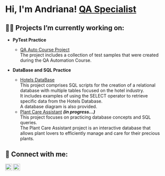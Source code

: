 <h1>Hi, I'm Andriana! <a href="https://www.linkedin.com/in/andriana-syvanych-9744b926a/">QA Specialist</a></h1>

<h2>👨‍💻 Projects I’m currently working on:</h2>


- <b>PyTest Practice</b>
  - [QA Auto Course Project](https://github.com/ansyvan/PyTest_Tutorial)
  <br/><a>The project includes a collection of test samples that were created during the QA Automation Course.</a>

- <b>DataBase and SQL Practice</b>
  - [Hotels DataBase](https://github.com/ansyvan/SQL_Practice/tree/main/HotelsDB) 
  <br/><a>This project comprises SQL scripts for the creation of a relational database with multiple tables focused on the hotel industry.
<br/>It includes examples of using the SELECT operator to retrieve specific data from the Hotels Database.
  <br/>A database diagram is also provided.</a>
  - [Plant Care Assistant](https://github.com/ansyvan/SQL_Practice) <b><i>(in progress...)</b></i>
  <br/><a>This project focuses on practicing database concepts and SQL queries.
  <br/>The Plant Care Assistant project is an interactive database that allows plant lovers to efficiently manage and care for their precious plants.</a>





<h2> 🤳 Connect with me:</h2>

[<img align="left" alt="Andriana Syvanych | LinkedIn" width="22px" src="https://cdn.jsdelivr.net/npm/simple-icons@v3/icons/linkedin.svg" />][linkedin]
[<img align="left" alt="Andriana Syvanych | Instagram" width="22px" src="https://cdn.jsdelivr.net/npm/simple-icons@v3/icons/instagram.svg" />][instagram]

[instagram]: https://www.instagram.com/andriana.syvan/
[linkedin]: https://www.linkedin.com/in/andriana-syvanych-9744b926a/

<!--
**joshmadakor1/joshmadakor1** is a ✨ _special_ ✨ repository because its `README.md` (this file) appears on your GitHub profile.

Here are some ideas to get you started:

- 🔭 I’m currently working on ...
- 🌱 I’m currently learning ...
- 👯 I’m looking to collaborate on ...
- 🤔 I’m looking for help with ...
- 💬 Ask me about ...
- 📫 How to reach me: ...
- 😄 Pronouns: ...
- ⚡ Fun fact: ...
-->
